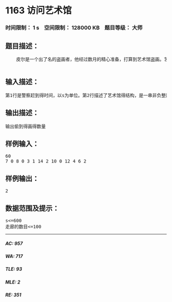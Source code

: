 # 1163 访问艺术馆   
### 时间限制： 1 s&nbsp;&nbsp;&nbsp;&nbsp;空间限制： 128000 KB&nbsp;&nbsp;&nbsp;&nbsp;题目等级： 大师  
## 题目描述：  

<pre>
    皮尔是一个出了名的盗画者，他经过数月的精心准备，打算到艺术馆盗画。艺术馆的结构，每条走廊要么分叉为二条走廊，要么通向一个展览室。皮尔知道每个展室里藏画的数量，并且他精确地测量了通过每条走廊的时间，由于经验老道，他拿下一副画需要5秒的时间。你的任务是设计一个程序，计算在警察赶来之前(警察到达时皮尔回到了入口也算)，他最多能偷到多少幅画。

</pre>
  
  
## 输入描述：  

<pre>
第1行是警察赶到得时间，以s为单位。第2行描述了艺术馆得结构，是一串非负整数，成对地出现：每一对得第一个数是走过一条走廊得时间，第2个数是它末端得藏画数量；如果第2个数是0，那么说明这条走廊分叉为两条另外得走廊。数据按照深度优先得次序给出，请看样例
</pre>
  
  
## 输出描述：  

<pre>
输出偷到得画得数量
</pre>
  
  
## 样例输入：  

<pre>
60
7 0 8 0 3 1 14 2 10 0 12 4 6 2
</pre>
  
  
## 样例输出：  

<pre>
2
</pre>
  
  
## 数据范围及提示：  

<pre>
s<=600
走廊的数目<=100
</pre>
  
  
***  

##### AC: 957  
##### WA: 717  
##### TLE: 93  
##### MLE: 2  
##### RE: 351  
